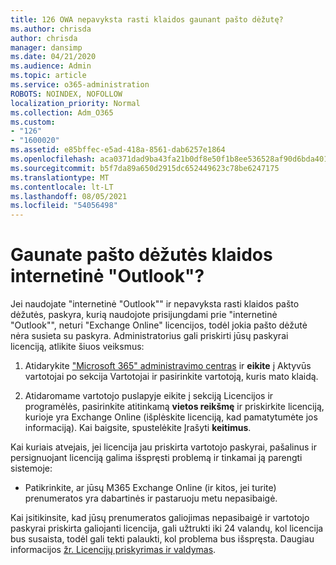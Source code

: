 ```yaml
---
title: 126 OWA nepavyksta rasti klaidos gaunant pašto dėžutę?
ms.author: chrisda
author: chrisda
manager: dansimp
ms.date: 04/21/2020
ms.audience: Admin
ms.topic: article
ms.service: o365-administration
ROBOTS: NOINDEX, NOFOLLOW
localization_priority: Normal
ms.collection: Adm_O365
ms.custom:
- "126"
- "1600020"
ms.assetid: e85bffec-e5ad-418a-8561-dab6257e1864
ms.openlocfilehash: aca0371dad9ba43fa21b0df8e50f1b8ee536528af90d6bda401995c6e5796be4
ms.sourcegitcommit: b5f7da89a650d2915dc652449623c78be6247175
ms.translationtype: MT
ms.contentlocale: lt-LT
ms.lasthandoff: 08/05/2021
ms.locfileid: "54056498"
---
```

# <a name="getting-a-mailbox-not-found-error-in-outlook-on-the-web"></a>Gaunate pašto dėžutės klaidos internetinė "Outlook"?

Jei naudojate "internetinė "Outlook"" ir nepavyksta rasti  klaidos pašto dėžutės, paskyra, kurią naudojote prisijungdami prie "internetinė "Outlook"", neturi "Exchange Online" licencijos, todėl jokia pašto dėžutė nėra susieta su paskyra. Administratorius gali priskirti jūsų paskyrai licenciją, atlikite šiuos veiksmus:

1. Atidarykite ["Microsoft 365" administravimo centras](https://portal.office.com/adminportal/home#/homepage) ir **eikite** į  Aktyvūs vartotojai po sekcija Vartotojai ir pasirinkite vartotoją, kuris mato klaidą.

2. Atidaromame vartotojo puslapyje eikite  į sekciją Licencijos ir programėlės, pasirinkite atitinkamą **vietos reikšmę** ir priskirkite licenciją, kurioje yra Exchange Online (išplėskite licenciją, kad pamatytumėte jos informaciją). Kai baigsite, spustelėkite Įrašyti **keitimus**.

Kai kuriais atvejais, jei licencija jau priskirta vartotojo paskyrai, pašalinus ir persignuojant licenciją galima išspręsti problemą ir tinkamai ją parengti sistemoje: 

- Patikrinkite, ar jūsų M365 Exchange Online (ir kitos, jei turite) prenumeratos yra dabartinės ir pastaruoju metu nepasibaigė.

Kai įsitikinsite, kad jūsų prenumeratos galiojimas nepasibaigė ir vartotojo paskyrai priskirta galiojanti licencija, gali užtrukti iki 24 valandų, kol licencija bus susaista, todėl gali tekti palaukti, kol problema bus išspręsta. Daugiau informacijos [žr. Licencijų priskyrimas ir valdymas](https://docs.microsoft.com/deployoffice/overview-licensing-activation-microsoft-365-apps#assign-and-manage-licenses).